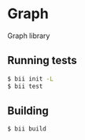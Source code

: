 # Graph

Graph library

## Running tests

```sh
$ bii init -L
$ bii test
```

## Building

```sh
$ bii build
```

